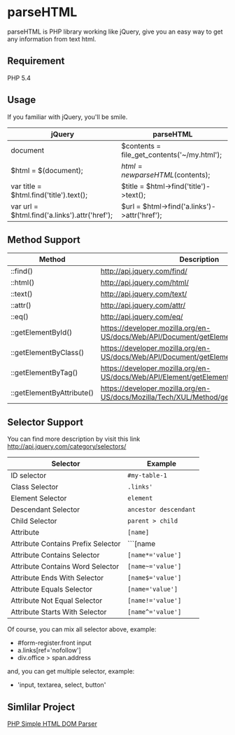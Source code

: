 # parseHTML

parseHTML is PHP library working like jQuery, give you an easy way to get any information from text html. 

## Requirement
PHP 5.4

## Usage

If you familiar with jQuery, you'll be smile.

 jQuery                                       | parseHTML
----------------------------------------------|---------------------------------------------
document                                      | $contents = file_get_contents('~/my.html');
$html = $(document);                          | $html = new parseHTML($contents);
var title = $html.find('title').text();       | $title = $html->find('title')->text();
var url = $html.find('a.links').attr('href'); | $url = $html->find('a.links')->attr('href');

## Method Support

 Method                    | Description
-------------------------- | --------------------------------------------
::find()                   | http://api.jquery.com/find/
::html()                   | http://api.jquery.com/html/
::text()                   | http://api.jquery.com/text/
::attr()                   | http://api.jquery.com/attr/
::eq()                     | http://api.jquery.com/eq/
::getElementById()         | https://developer.mozilla.org/en-US/docs/Web/API/Document/getElementById
::getElementByClass()      | https://developer.mozilla.org/en-US/docs/Web/API/Document/getElementsByClassName
::getElementByTag()        | https://developer.mozilla.org/en-US/docs/Web/API/Element/getElementsByTagName
::getElementByAttribute()  | https://developer.mozilla.org/en-US/docs/Mozilla/Tech/XUL/Method/getElementsByAttribute

## Selector Support

You can find more description by visit this link
http://api.jquery.com/category/selectors/


 Selector                            | Example
------------------------------------ | -----------------------
ID selector                          | ```#my-table-1```
Class Selector                       | ```.links'```
Element Selector                     | ```element```
Descendant Selector                  | ```ancestor descendant```
Child Selector                       | ```parent > child```
Attribute                            | ```[name]```
Attribute Contains Prefix Selector   | ```[name|='value']```
Attribute Contains Selector          | ```[name*='value']```
Attribute Contains Word Selector     | ```[name~='value']```
Attribute Ends With Selector         | ```[name$='value']```
Attribute Equals Selector            | ```[name='value']```
Attribute Not Equal Selector         | ```[name!='value']```
Attribute Starts With Selector       | ```[name^='value']```

Of course, you can mix all selector above, example:
 - #form-register.front input
 - a.links[ref='nofollow']
 - div.office > span.address

and, you can get multiple selector, example:
 - 'input, textarea, select, button'

## Simlilar Project
[PHP Simple HTML DOM Parser](http://simplehtmldom.sourceforge.net/)
